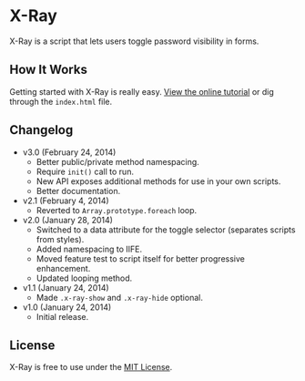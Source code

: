 # X-Ray
X-Ray is a script that lets users toggle password visibility in forms.

## How It Works
Getting started with X-Ray is really easy. [View the online tutorial](http://cferdinandi.github.io/x-ray/) or dig through the `index.html` file.

## Changelog
* v3.0 (February 24, 2014)
  * Better public/private method namespacing.
  * Require `init()` call to run.
  * New API exposes additional methods for use in your own scripts.
  * Better documentation.
* v2.1 (February 4, 2014)
  * Reverted to `Array.prototype.foreach` loop.
* v2.0 (January 28, 2014)
  * Switched to a data attribute for the toggle selector (separates scripts from styles).
  * Added namespacing to IIFE.
  * Moved feature test to script itself for better progressive enhancement.
  * Updated looping method.
* v1.1 (January 24, 2014)
  * Made `.x-ray-show` and `.x-ray-hide` optional.
* v1.0 (January 24, 2014)
  * Initial release.

## License
X-Ray is free to use under the [MIT License](http://gomakethings.com/mit/).